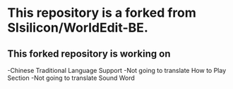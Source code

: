 # This repository is a forked from SIsilicon/WorldEdit-BE.
## This forked repository is working on
-Chinese Traditional Language Support
  -Not going to translate How to Play Section
  -Not going to translate Sound Word
